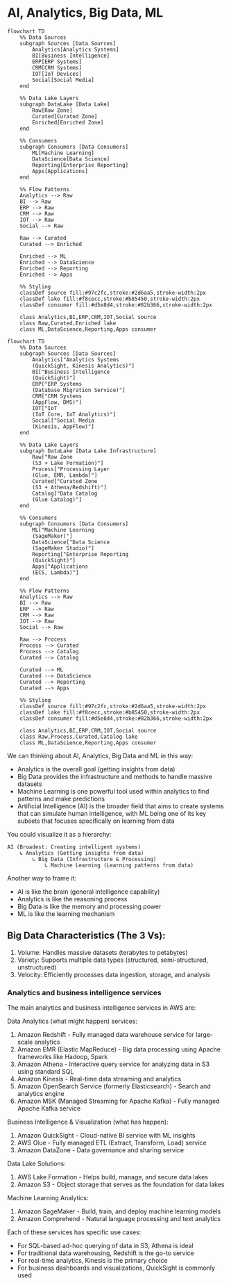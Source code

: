 # AI, Analytics, Big Data, ML

```mermaid
flowchart TD
    %% Data Sources
    subgraph Sources [Data Sources]
        Analytics[Analytics Systems]
        BI[Business Intelligence]
        ERP[ERP Systems]
        CRM[CRM Systems]
        IOT[IoT Devices]
        Social[Social Media]
    end

    %% Data Lake Layers
    subgraph DataLake [Data Lake]
        Raw[Raw Zone]
        Curated[Curated Zone]
        Enriched[Enriched Zone]
    end

    %% Consumers
    subgraph Consumers [Data Consumers]
        ML[Machine Learning]
        DataScience[Data Science]
        Reporting[Enterprise Reporting]
        Apps[Applications]
    end

    %% Flow Patterns
    Analytics --> Raw
    BI --> Raw
    ERP --> Raw
    CRM --> Raw
    IOT --> Raw
    Social --> Raw

    Raw --> Curated
    Curated --> Enriched

    Enriched --> ML
    Enriched --> DataScience
    Enriched --> Reporting
    Enriched --> Apps

    %% Styling
    classDef source fill:#97c2fc,stroke:#2d6aa5,stroke-width:2px
    classDef lake fill:#f8cecc,stroke:#b85450,stroke-width:2px
    classDef consumer fill:#d5e8d4,stroke:#82b366,stroke-width:2px

    class Analytics,BI,ERP,CRM,IOT,Social source
    class Raw,Curated,Enriched lake
    class ML,DataScience,Reporting,Apps consumer
```



```mermaid
flowchart TD
    %% Data Sources
    subgraph Sources [Data Sources]
        Analytics["Analytics Systems
        (QuickSight, Kinesis Analytics)"]
        BI["Business Intelligence
        (QuickSight)"]
        ERP["ERP Systems
        (Database Migration Service)"]
        CRM["CRM Systems 
        (AppFlow, DMS)"]
        IOT["IoT
        (IoT Core, IoT Analytics)"]
        Social["Social Media
        (Kinesis, AppFlow)"]
    end

    %% Data Lake Layers
    subgraph DataLake [Data Lake Infrastructure]
        Raw["Raw Zone
        (S3 + Lake Formation)"]
        Process["Processing Layer
        (Glue, EMR, Lambda)"]
        Curated["Curated Zone
        (S3 + Athena/Redshift)"]
        Catalog["Data Catalog
        (Glue Catalog)"]
    end

    %% Consumers
    subgraph Consumers [Data Consumers]
        ML["Machine Learning
        (SageMaker)"]
        DataScience["Data Science
        (SageMaker Studio)"]
        Reporting["Enterprise Reporting
        (QuickSight)"]
        Apps["Applications
        (ECS, Lambda)"]
    end

    %% Flow Patterns
    Analytics --> Raw
    BI --> Raw
    ERP --> Raw
    CRM --> Raw
    IOT --> Raw
    Social --> Raw

    Raw --> Process
    Process --> Curated
    Process --> Catalog
    Curated --> Catalog

    Curated --> ML
    Curated --> DataScience
    Curated --> Reporting
    Curated --> Apps

    %% Styling
    classDef source fill:#97c2fc,stroke:#2d6aa5,stroke-width:2px
    classDef lake fill:#f8cecc,stroke:#b85450,stroke-width:2px
    classDef consumer fill:#d5e8d4,stroke:#82b366,stroke-width:2px

    class Analytics,BI,ERP,CRM,IOT,Social source
    class Raw,Process,Curated,Catalog lake
    class ML,DataScience,Reporting,Apps consumer
```



We can thinking about AI, Analytics, Big Data and ML in this way:

* Analytics is the overall goal (getting insights from data)
* Big Data provides the infrastructure and methods to handle massive datasets
* Machine Learning is one powerful tool used within analytics to find patterns and make predictions
* Artificial Intelligence (AI) is the broader field that aims to create systems that can simulate human intelligence, with ML being one of its key subsets that focuses specifically on learning from data

You could visualize it as a hierarchy:

```
AI (Broadest: Creating intelligent systems)
    ↳ Analytics (Getting insights from data)
        ↳ Big Data (Infrastructure & Processing)
            ↳ Machine Learning (Learning patterns from data)
```

Another way to frame it:

* AI is like the brain (general intelligence capability)
* Analytics is like the reasoning process
* Big Data is like the memory and processing power
* ML is like the learning mechanism



## Big Data Characteristics (The 3 Vs):

1. Volume: Handles massive datasets (terabytes to petabytes)
2. Variety: Supports multiple data types (structured, semi-structured, unstructured)
3. Velocity: Efficiently processes data ingestion, storage, and analysis



### Analytics and business intelligence services&#x20;

The main analytics and business intelligence services in AWS are:

Data Analytics (what might happen) services:

1. Amazon Redshift - Fully managed data warehouse service for large-scale analytics
2. Amazon EMR (Elastic MapReduce) - Big data processing using Apache frameworks like Hadoop, Spark
3. Amazon Athena - Interactive query service for analyzing data in S3 using standard SQL
4. Amazon Kinesis - Real-time data streaming and analytics
5. Amazon OpenSearch Service (formerly Elasticsearch) - Search and analytics engine
6. Amazon MSK (Managed Streaming for Apache Kafka) - Fully managed Apache Kafka service

Business Intelligence & Visualization (what has happen):

1. Amazon QuickSight - Cloud-native BI service with ML insights
2. AWS Glue - Fully managed ETL (Extract, Transform, Load) service
3. Amazon DataZone - Data governance and sharing service

Data Lake Solutions:

1. AWS Lake Formation - Helps build, manage, and secure data lakes
2. Amazon S3 - Object storage that serves as the foundation for data lakes

Machine Learning Analytics:

1. Amazon SageMaker - Build, train, and deploy machine learning models
2. Amazon Comprehend - Natural language processing and text analytics

Each of these services has specific use cases:

* For SQL-based ad-hoc querying of data in S3, Athena is ideal
* For traditional data warehousing, Redshift is the go-to service
* For real-time analytics, Kinesis is the primary choice
* For business dashboards and visualizations, QuickSight is commonly used

